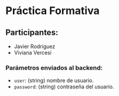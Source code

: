 # Práctica Formativa

## Participantes:
- Javier Rodriguez
- Viviana Vercesi

### Parámetros enviados al backend:

- `user`: (string) nombre de usuario.
- `password`: (string) contraseña del usuario.